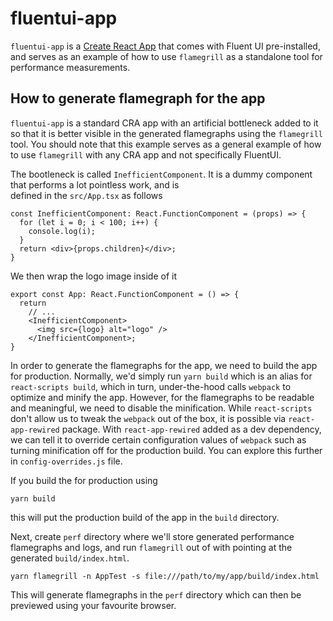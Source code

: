 # fluentui-app

`fluentui-app` is a [Create React App](https://github.com/facebook/create-react-app) that comes with Fluent UI 
pre-installed, and serves as an example of how to use `flamegrill` as a standalone tool for performance measurements.

## How to generate flamegraph for the app

`fluentui-app` is a standard CRA app with an artificial bottleneck added to it so that it is better visible in the
generated flamegraphs using the `flamegrill` tool. You should note that this example serves as a general example of how
to use `flamegrill` with any CRA app and not specifically FluentUI.

The bootleneck is called `InefficientComponent`. It is a dummy component that performs a lot pointless work, and is   
defined in the `src/App.tsx` as follows

```tsx
const InefficientComponent: React.FunctionComponent = (props) => {
  for (let i = 0; i < 100; i++) {
    console.log(i);
  }
  return <div>{props.children}</div>;
}
```

We then wrap the logo image inside of it

```tsx
export const App: React.FunctionComponent = () => {
  return
    // ...
    <InefficientComponent>
      <img src={logo} alt="logo" />
    </InefficientComponent>;
}
```

In order to generate the flamegraphs for the app, we need to build the app for production. Normally, we'd simply
run `yarn build` which is an alias for `react-scripts build`, which in turn, under-the-hood calls `webpack` to
optimize and minify the app. However, for the flamegraphs to be readable and meaningful, we need to disable the
minification. While `react-scripts` don't allow us to tweak the `webpack` out of the box, it is possible via
`react-app-rewired` package. With `react-app-rewired` added as a dev dependency, we can tell it to override certain
configuration values of `webpack` such as turning minification off for the production build. You can explore this
further in `config-overrides.js` file.

If you build the for production using

```
yarn build
```

this will put the production build of the app in the `build` directory. 

Next, create `perf` directory where we'll store generated performance flamegraphs and logs, and run
`flamegrill` out of with pointing at the generated `build/index.html`.

```
yarn flamegrill -n AppTest -s file:///path/to/my/app/build/index.html
```

This will generate flamegraphs in the `perf` directory which can then be previewed using your favourite browser.

